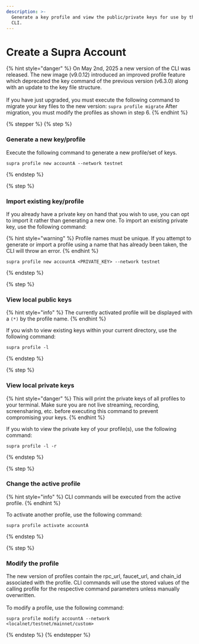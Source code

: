 ```yaml
---
description: >-
  Generate a key profile and view the public/private keys for use by the Supra
  CLI.
---
```


# Create a Supra Account

{% hint style="danger" %}
On May 2nd, 2025 a new version of the CLI was released. The new image (v9.0.12) introduced an improved profile feature which deprecated the key command of the previous version (v6.3.0) along with an update to the key file structure.\
\
If you have just upgraded, you must execute the following command to migrate your key files to the new version: `supra profile migrate` After migration, you must modify the profiles as shown in step 6.
{% endhint %}

{% stepper %}
{% step %}
### Generate a new key/profile

Execute the following command to generate a new profile/set of keys.&#x20;

```
supra profile new accountA --network testnet
```
{% endstep %}

{% step %}
### Import existing key/profile

If you already have a private key on hand that you wish to use, you can opt to import it rather than generating a new one. To import an existing private key, use the following command:

{% hint style="warning" %}
Profile names must be unique. If you attempt to generate or import a profile using a name that has already been taken, the CLI will throw an error.
{% endhint %}

```
supra profile new accountA <PRIVATE_KEY> --network testnet
```
{% endstep %}

{% step %}
### View local public keys

{% hint style="info" %}
The currently activated profile will be displayed with a `(*)` by the profile name.
{% endhint %}

If you wish to view existing keys within your current directory, use the following command:

```
supra profile -l
```
{% endstep %}

{% step %}
### View local private keys

{% hint style="danger" %}
This will print the private keys of all profiles to your terminal. Make sure you are not live streaming, recording, screensharing, etc. before executing this command to prevent compromising your keys.
{% endhint %}

If you wish to view the private key of your profile(s), use the following command:

```
supra profile -l -r
```
{% endstep %}

{% step %}
### Change the active profile

{% hint style="info" %}
CLI commands will be executed from the active profile.
{% endhint %}

To activate another profile, use the following command:

```
supra profile activate accountA
```
{% endstep %}

{% step %}
### Modify the profile

The new version of profiles contain the rpc\_url, faucet\_url, and chain\_id associated with the profile. CLI commands will use the stored values of the calling profile for the respective command parameters unless manually overwritten.\
\
To modify a profile, use the following command:

```
supra profile modify accountA --network <localnet/testnet/mainnet/custom>
```
{% endstep %}
{% endstepper %}
